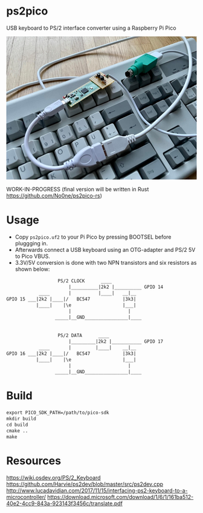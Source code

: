 # ps2pico
USB keyboard to PS/2 interface converter using a Raspberry Pi Pico

![Photo](https://raw.githubusercontent.com/No0ne/ps2pico/main/photo.jpg)

WORK-IN-PROGRESS
(final version will be written in Rust https://github.com/No0ne/ps2pico-rs)

# Usage
* Copy `ps2pico.uf2` to your Pi Pico by pressing BOOTSEL before pluggging in.
* Afterwards connect a USB keyboard using an OTG-adapter and PS/2 5V to Pico VBUS.
* 3.3V/5V conversion is done with two NPN transistors and six resistors as shown below:
```
                   PS/2 CLOCK      ____
                       |__________|2k2 |__________ GPIO 14
            ____       |          |____|   __|__
GPIO 15 ___|2k2 |____|/   BC547            |3k3|
           |____|    |\e                   |___|
                       |                     |
                  _____|__GND________________|____


                   PS/2 DATA      ____
                       |_________|2k2 |___________ GPIO 17
            ____       |         |____|    __|__
GPIO 16 ___|2k2 |____|/   BC547            |3k3|
           |____|    |\e                   |___|
                       |                     |
                  _____|__GND________________|____
```

# Build
```
export PICO_SDK_PATH=/path/to/pico-sdk
mkdir build
cd build
cmake ..
make
```

# Resources
https://wiki.osdev.org/PS/2_Keyboard
https://github.com/Harvie/ps2dev/blob/master/src/ps2dev.cpp
http://www.lucadavidian.com/2017/11/15/interfacing-ps2-keyboard-to-a-microcontroller/
https://download.microsoft.com/download/1/6/1/161ba512-40e2-4cc9-843a-923143f3456c/translate.pdf
